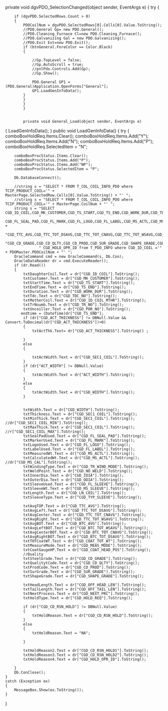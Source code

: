 private void dgvPDO_SelectionChanged(object sender, EventArgs e)
{
    try
    {
        
        if (dgvPDO.SelectedRows.Count > 0)
        {
            PDOCoilNum = dgvPDO.SelectedRows[0].Cells[0].Value.ToString();
            //PDO.General Gp= new PDO.General();
            //PDO.Cleaning_Furnace Cl=new PDO.Cleaning_Furnace();
            //PDO.Galvanizing Gal = new PDO.Galvanizing();
            //PDO.Exit Ext=new PDO.Exit();
            if (btnGeneral.ForeColor == Color.Black)
            {
          
                //Gp.TopLevel = false;
                //Gp.AutoScroll = true;
                //pnlPdo.Controls.Add(Gp);
                //Gp.Show();

                PDO.General GP1 = (PDO.General)Application.OpenForms["General"];
                GP1.LoadGenInfoData();
            }
            }
            }
            }


            private void General_Load(object sender, EventArgs e)
{
    LoadGenInfoData();
}
public void LoadGenInfoData()
{
    try
    {
        comboBoxHoldReq.Items.Clear();
        comboBoxHoldReq.Items.Add("Y");
        comboBoxHoldReq.Items.Add("N");
        comboBoxHoldReq.Items.Add("P");
        comboBoxHoldReq.SelectedItem = "N";

        comboBoxProcStatus.Items.Clear();
        comboBoxProcStatus.Items.Add("P");
        comboBoxProcStatus.Items.Add("NP");
        comboBoxProcStatus.SelectedItem = "P";

        Db.DatabaseConnect();

        //string s = "SELECT * FROM T_COL_COIL_INFO_PDO where TCIP_PRODUCT_COIL='" + MasterPage.SelectedRow.Cells[0].Value.ToString() + "' ";
        //string s = "SELECT * FROM T_COL_COIL_INFO_PDO where TCIP_PRODUCT_COIL='" + MasterPage.CoilNum + "' ";
        string s = "SELECT CGD_ID_COIL,CGD_MK_CUSTOMER,CGD_TS_START,CGD_TS_END,CGD_WORK_DUR,CGD_TDC_NO,CGD_ID_COIL_MTHR,CGD_TR_NO,CGD_POR_NO,CGD_WIDTH,CGD_SEC1_COIL,CGD_SEC1_COIL_MIN,CGD_SEC1_COIL_MAX,ACT_WIDTH,CGD_ACT_THICKNESS,"+
                   " CGD_FL_SEAL_PAD,CGD_FL_MARK,CGD_FL_LOGO,CGD_FL_LABEL,CGD_MS_ACTL,CGD_MS_CAL,CGD_TR_WIND_MODE,CGD_NO_WELD,CGD_IDIA,CGD_ODIA,CGD_FL_SLEEVE,CGD_MS_SLEEVE,CGD_LN_COIL,CGD_TYP_SLEEVE," +
                   "CGD_TTC_AVG,CGD_TTC_TOT_DSAVG,CGD_TTC_TOT_CNAVG,CGD_TTC_TOT_WSAVG,CGD_BTC_AVG,CGD_BTC_TOT_WSAVG,CGD_BTC_TOT_CNAVG,CGD_BTC_TOT_DSAVG,CGD_COAT_TOT_WT,CGD_MEAS_MODE,CGD_COAT_HEAD_POS,"+
                   "CGD_CD_GRADE,CGD_CD_QLTY,CGD_CD_PROD,CGD_SUR_GRADE,CGD_SHAPE_GRADE,CGD_OFF_HEAD_LEN,CGD_OFF_TAIL_LEN,CGD_NEXT_PRC,CGD_HOLD_REQ,CGD_CD_RSN_HOLD,CGD_CD_RSN_HOLD1,CGD_CD_RSN_HOLD2,"+
                   " CGD_HOLD_OPR_ID from T_PDO_INFO where CGD_ID_COIL ='" + PDOMaster.PDOCoilNum + "' ";
        OracleCommand cmd = new OracleCommand(s, Db.Con);
        OracleDataReader dr = cmd.ExecuteReader();
        if (dr.Read())
        {
            txtDaughterCoil.Text = dr["CGD_ID_COIL"].ToString();
            txtCustomer.Text = dr["CGD_MK_CUSTOMER"].ToString();
            txtStartTime.Text = dr["CGD_TS_START"].ToString();
            txtEndTime.Text = dr["CGD_TS_END"].ToString();
            txtDuration.Text = dr["CGD_WORK_DUR"].ToString();
            txtTdc.Text = dr["CGD_TDC_NO"].ToString();                  
            txtMotherCoil.Text = dr["CGD_ID_COIL_MTHR"].ToString();
            txtTrNuumb.Text = dr["CGD_TR_NO"].ToString();
            txtUncoiller.Text = dr["CGD_POR_NO"].ToString();
           endtime = (DateTime)dr["CGD_TS_END"];
            if (dr["CGD_ACT_THICKNESS"] != DBNull.Value && Convert.ToDecimal(dr["CGD_ACT_THICKNESS"])>0)
            {
                txtActThk.Text= dr["CGD_ACT_THICKNESS"].ToString() ;

            }
            else
            {

                txtActWidth.Text = dr["CGD_SEC1_COIL"].ToString();
            }
            if (dr["ACT_WIDTH"] != DBNull.Value)
            {
                txtActWidth.Text = dr["ACT_WIDTH"].ToString();
            }
            else
            {
                txtActWidth.Text = dr["CGD_WIDTH"].ToString();
            }


            txtWidth.Text = dr["CGD_WIDTH"].ToString();
            txtThickness.Text = dr["CGD_SEC1_COIL"].ToString();
            txtMinThick.Text = dr["CGD_SEC1_COIL"].ToString();                                                                    //dr["CGD_SEC1_COIL_MIN"].ToString();
            txtMaxThick.Text = dr["CGD_SEC1_COIL"].ToString();                                                                                           //r["CGD_SEC1_COIL_MAX"].ToString();
            txtSealPadUsed.Text = dr["CGD_FL_SEAL_PAD"].ToString();
            txtMarkerUsed.Text = dr["CGD_FL_MARK"].ToString();
            txtLogoUsed.Text = dr["CGD_FL_LOGO"].ToString();
            txtLabelUsed.Text = dr["CGD_FL_LABEL"].ToString();
            txtMeasuredWt.Text = dr["CGD_MS_ACTL"].ToString();
            txtCalculatedWt.Text = dr["CGD_MS_ACTL"].ToString();                                                  //dr["CGD_MS_CAL"].ToString();
            txtWindingType.Text = dr["CGD_TR_WIND_MODE"].ToString();
            txtWeldPoint.Text = dr["CGD_NO_WELD"].ToString();
            txtInnerDia.Text = dr["CGD_IDIA"].ToString();
            txtOuterDia.Text = dr["CGD_ODIA"].ToString();
            txtSleeveUsed.Text = dr["CGD_FL_SLEEVE"].ToString();
            txtSleeveWt.Text = dr["CGD_MS_SLEEVE"].ToString();
            txtLength.Text = dr["CGD_LN_COIL"].ToString();
            txtSleeveType.Text = dr["CGD_TYP_SLEEVE"].ToString();

            txtAvgTOP.Text = dr["CGD_TTC_AVG"].ToString();
            txtAvgLeft.Text = dr["CGD_TTC_TOT_DSAVG"].ToString();
            txtAvgCenter.Text = dr["CGD_TTC_TOT_CNAVG"].ToString();
            txtAvgRight.Text = dr["CGD_TTC_TOT_WSAVG"].ToString();
            txtAvgBOT.Text = dr["CGD_BTC_AVG"].ToString();
            txtAvgLeftBOT.Text = dr["CGD_BTC_TOT_WSAVG"].ToString();
            txtAvgCenterBOT.Text = dr["CGD_BTC_TOT_CNAVG"].ToString();
            txtAvgRightBOT.Text = dr["CGD_BTC_TOT_DSAVG"].ToString();
            txtTOTCoatWT.Text = dr["CGD_COAT_TOT_WT"].ToString();
            txtMeasureMode.Text = dr["CGD_MEAS_MODE"].ToString();
            txtCoatGaugeHP.Text = dr["CGD_COAT_HEAD_POS"].ToString();
            //Quality
            txtSteelGrade.Text = dr["CGD_CD_GRADE"].ToString();
            txtQualitytCode.Text = dr["CGD_CD_QLTY"].ToString();
            txtProdCode.Text = dr["CGD_CD_PROD"].ToString();
            txtSurGrade.Text = dr["CGD_SUR_GRADE"].ToString();
            txtShapeGrade.Text = dr["CGD_SHAPE_GRADE"].ToString();

            txtHeadLength.Text = dr["CGD_OFF_HEAD_LEN"].ToString();
            txtTailLength.Text = dr["CGD_OFF_TAIL_LEN"].ToString();
            txtNextProcess.Text = dr["CGD_NEXT_PRC"].ToString();
            txtHoldType.Text = dr["CGD_HOLD_REQ"].ToString();

            if (dr["CGD_CD_RSN_HOLD"] != DBNull.Value)
            {
                txtHoldReason.Text = dr["CGD_CD_RSN_HOLD"].ToString();
            }
            else
            {
                txtHoldReason.Text = "NA";

            }
           
            txtHoldReason2.Text = dr["CGD_CD_RSN_HOLD1"].ToString();
            txtHoldReason3.Text = dr["CGD_CD_RSN_HOLD2"].ToString();
            txtHoldReason4.Text = dr["CGD_HOLD_OPR_ID"].ToString();
            
        }
        Db.ConClose();
    }
    catch (Exception ex)
    {
        MessageBox.Show(ex.ToString());
    }
}
